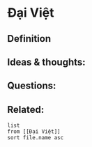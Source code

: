 # Đại Việt

## Definition


## Ideas & thoughts:


## Questions:


## Related:
```dataview
list
from [[Đại Việt]]
sort file.name asc
```